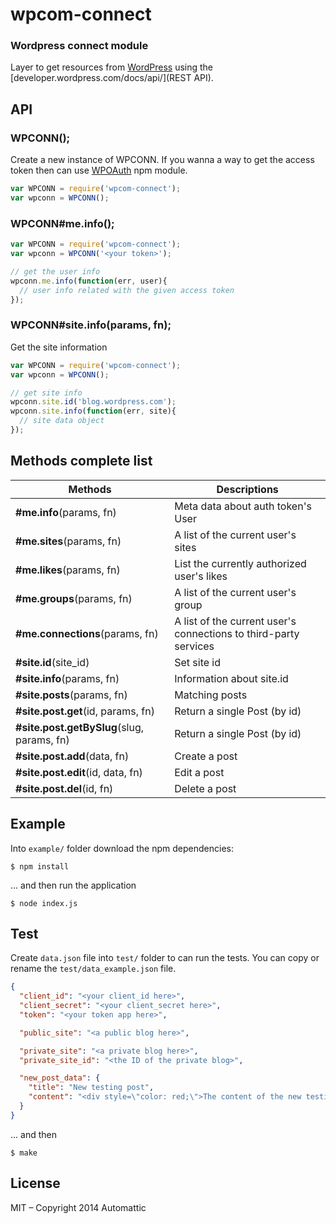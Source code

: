 # wpcom-connect

### Wordpress connect module ###

  Layer to get resources from [WordPress](http://www.wordpress.com) using the [developer.wordpress.com/docs/api/](REST API).

## API

### WPCONN(<token>);

Create a new instance of WPCONN. If you wanna a way to get the access token
then can use [WPOAuth](https://github.com/cloudup/wp-oauth) npm module.

```js
var WPCONN = require('wpcom-connect');
var wpconn = WPCONN();
```

### WPCONN#me.info();

```js
var WPCONN = require('wpcom-connect');
var wpconn = WPCONN('<your token>');

// get the user info
wpconn.me.info(function(err, user){
  // user info related with the given access token
});
```

### WPCONN#site.info(params, fn);

Get the site information

```js
var WPCONN = require('wpcom-connect');
var wpconn = WPCONN();

// get site info
wpconn.site.id('blog.wordpress.com');
wpconn.site.info(function(err, site){
  // site data object
});
```

## Methods complete list

| Methods                           | Descriptions                               |
| --------------------------------- | ------------------------------------------ |
| **#me.info**(params, fn)    | Meta data about auth token's User          |
| **#me.sites**(params, fn)   | A list of the current user's sites         |
| **#me.likes**(params, fn)   | List the currently authorized user's likes |
| **#me.groups**(params, fn)  | A list of the current user's group         |
| **#me.connections**(params, fn)  | A list of the current user's connections to third-party services |
| **#site.id**(site_id)                       | Set site id                          |
| **#site.info**(params, fn)                  | Information about site.id            |
| **#site.posts**(params, fn)                 | Matching posts                       |
| **#site.post.get**(id, params, fn)          | Return a single Post (by id)         |
| **#site.post.getBySlug**(slug, params, fn)  | Return a single Post (by id)         |
| **#site.post.add**(data, fn)                | Create a post                        |
| **#site.post.edit**(id, data, fn)           | Edit a post                          |
| **#site.post.del**(id, fn)                  | Delete a post                        |

## Example

Into `example/` folder download the npm dependencies:

```cli
$ npm install
```

... and then run the application

```cli
$ node index.js
```

## Test

Create `data.json` file into `test/` folder to can run the tests. You can copy
or rename the `test/data_example.json` file.

```json
{
  "client_id": "<your client_id here>",
  "client_secret": "<your client_secret here>",
  "token": "<your token app here>",

  "public_site": "<a public blog here>",

  "private_site": "<a private blog here>",
  "private_site_id": "<the ID of the private blog>",

  "new_post_data": {
    "title": "New testing post",
    "content": "<div style=\"color: red;\">The content of the new testing post</div>"
  }
}
```

... and then

```cli
$ make
```

## License

MIT – Copyright 2014 Automattic
